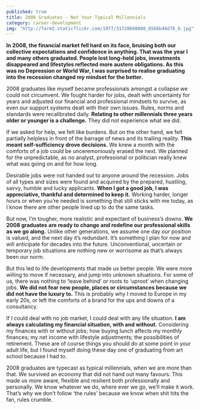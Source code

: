 ```yaml
---
published: true
title: 2008 Graduates - Not Your Typical Millennials
category: career-development
img: "http://farm2.staticflickr.com/1977/31728608088_6566b46d76_b.jpg"
---
```

**In 2008, the financial market fell hard on its face, bruising both our collective expectations and confidence in anything. That was the year I and many others graduated. People lost long-held jobs, investments disappeared and lifestyles reflected more austere obligations. As this was no Depression or World War, I was surprised to realise graduating into the recession changed my mindset for the better.**

2008 graduates like myself became professionals amongst a collapse we could not circumvent. We fought harder for jobs, dealt with uncertainty for years and adjusted our financial and professional mindsets to survive, as even our support systems dealt with their own issues. Rules, norms and standards were recalibrated daily. **Relating to other millennials three years older or younger is a challenge.** They did not experience what we did.

If we asked for help, we felt like burdens. But on the other hand, we felt partially helpless in front of the barrage of news and its trailing reality. **This meant self-sufficiency drove decisions.** We knew a month with the comforts of a job could be unceremoniously erased the next. We planned for the unpredictable, as no analyst, professional or politician really knew what was going on and for how long.

Desirable jobs were not handed out to anyone around the recession. Jobs of all types and sizes were found and acquired by the prepared, hustling, savvy, humble and lucky applicants. **When I got a good job, I was appreciative, thankful and determined to keep it.** Working harder, longer hours or when you’re needed is something that still sticks with me today, as I know there are other people lined up to do the same tasks.

But now, I’m tougher, more realistic and expectant of business’s downs. **We 2008 graduates are ready to change and redefine our professional skills as we go along.** Unlike other generations, we assume one day our position is valued, and the next day it’s redundant. It’s something I plan for now and will anticipate for decades into the future. Unconventional, uncertain or temporary job situations are nothing new or worrisome as that’s always been our norm.

But this led to life developments that made us better people. We were more willing to move if necessary, and jump into unknown situations. For some of us, there was nothing to ‘leave behind’ or roots to ‘uproot’ when changing jobs. **We did not fear new people, places or circumstances because we did not have the luxury to.** This is probably why I moved to Europe in my early 20s, or left the comforts of a brand for the ups and downs of a consultancy.

If I could deal with no job market, I could deal with any life situation. **I am always calculating my financial situation, with and without.** Considering my finances with or without jobs; how buying lunch affects my monthly finances; my net income with lifestyle adjustments; the possibilities of retirement. These are of course things you should do at some point in your adult life, but I found myself doing these day one of graduating from art school because I had to.

2008 graduates are typecast as typical millennials, when we are more than that. We survived an economy that did not hand out many favours. This made us more aware, flexible and resilient both professionally and personally. We know whatever we do, where ever we go, we’ll make it work. That’s why we don’t follow ‘the rules’ because we know when shit hits the fan, rules crumble.

